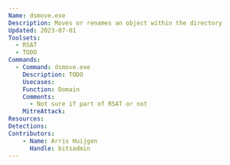 ```yaml
---
Name: dsmove.exe
Description: Moves or renames an object within the directory
Updated: 2023-07-01
Toolsets:
  - RSAT
  - TODO
Commands:
  - Command: dsmove.exe
    Description: TODO
    Usecases:
    Function: Domain
    Comments:
      - Not sure if part of RSAT or not
    MitreAttack:
Resources:
Detections:
Contributors:
    - Name: Arris Huijgen
      Handle: bitsadmin
---
```

